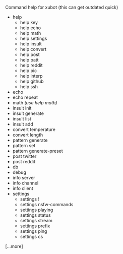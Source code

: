 Command help for xubot
(this can get outdated quick)

 * help
   * help key
   * help echo
   * help math
   * help settings
   * help insult
   * help convert
   * help post
   * help patt
   * help reddit
   * help pic
   * help interp
   * help github 
   * help ssh
* echo
* echo repeat
* math *(use help math)*
* insult init
* insult generate
* insult list
* insult add
* convert temperature
* convert length
* pattern generate
* pattern set
* pattern generate-preset
* post twitter
* post reddit
* db
* debug
* info server
* info channel
* info client
* settings
  * settings !
  * settings nsfw-commands
  * settings playing
  * settings status
  * settings stream
  * settings prefix
  * settings ping
  * settings cs

[...more]
